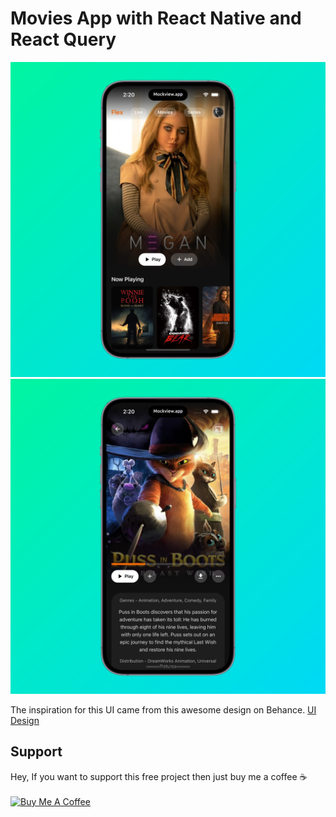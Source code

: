 # Movies App with React Native and React Query

![Screnshot of home page](/assets/screenshot-01.png)
![Screnshot of home page](/assets/screenshot-02.png)

The inspiration for this UI came from this awesome design on Behance. [UI Design](https://www.behance.net/gallery/158296131/Flex-Streaming-app?tracking_source=search_projects_recommended%7CNETFLIX+UI)

## Support

Hey, If you want to support this free project then just buy me a coffee ☕
<br/>
<br/>
<a href="https://www.buymeacoffee.com/rohid" target="_blank"><img src="https://cdn.buymeacoffee.com/buttons/v2/default-yellow.png" alt="Buy Me A Coffee" style="height: 60px !important;width: 217px !important;" ></a>
